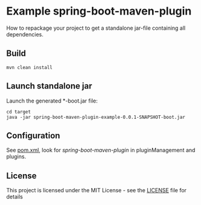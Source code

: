 # Example spring-boot-maven-plugin

How to repackage your project to get a standalone jar-file containing all dependencies.

## Build

```
mvn clean install
```

## Launch standalone jar

Launch the generated *-boot.jar file:

```
cd target
java -jar spring-boot-maven-plugin-example-0.0.1-SNAPSHOT-boot.jar
```

## Configuration

See [pom.xml](pom.xml), look for *spring-boot-maven-plugin* in pluginManagement and plugins.

## License

This project is licensed under the MIT License - see the [LICENSE](LICENSE) file for details
